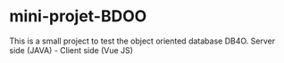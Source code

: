 # mini-projet-BDOO
This is a small project to test the object oriented database DB4O. Server side (JAVA) - Client side (Vue JS)
